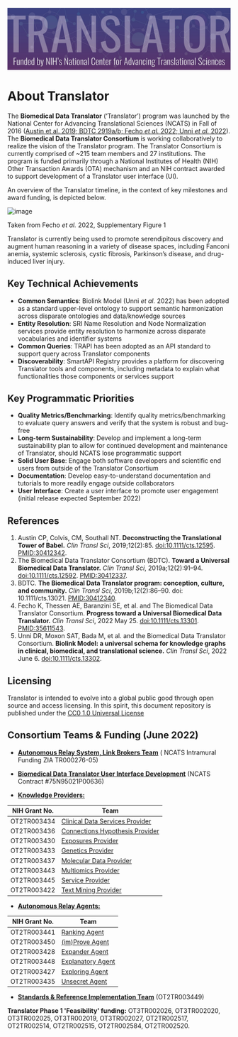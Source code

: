 ![image](../img/translator-banner.jpg)

# About Translator

The **Biomedical Data Translator** (‘Translator’) program was launched by the National Center for
Advancing Translational Sciences (NCATS) in Fall of 2016 ([Austin et al. 2019; BDTC 2919a/b;
Fecho _et al._ 2022; Unni _et al._  2022](#references)). The **Biomedical Data Translator Consortium** 
is working collaboratively to realize the vision of the Translator program. The Translator Consortium is currently 
comprised of ~215 team members and 27 institutions. The program is funded primarily through a 
National Institutes of Health (NIH) Other Transaction Awards (OTA) mechanism and an NIH contract awarded 
to support development of a Translator user interface (UI).

An overview of the Translator timeline, in the context of key milestones and award funding, is depicted below.

![image](https://user-images.githubusercontent.com/26254388/174347625-c20cc7b1-134b-4a19-ab21-72c4ad4d2f89.png)

Taken from Fecho _et al._ 2022, Supplementary Figure 1

Translator is currently being used to promote serendipitous discovery and augment human reasoning in a variety of
disease spaces, including Fanconi anemia, systemic sclerosis, cystic fibrosis, Parkinson’s disease,
and drug-induced liver injury.

## Key Technical Achievements

- **Common Semantics**: Biolink Model (Unni _et al._ 2022) has been adopted as a standard upper-level ontology to support semantic harmonization across disparate ontologies and data/knowledge sources
- **Entity Resolution**: SRI Name Resolution and Node Normalization services provide entity resolution to harmonize across disparate vocabularies and identifier systems
- **Common Queries**: TRAPI has been adopted as an API standard to support query across Translator components
- **Discoverability**: SmartAPI Registry provides a platform for discovering Translator tools and components, including metadata to explain what functionalities those components or services support

## Key Programmatic Priorities

- **Quality Metrics/Benchmarking**: Identify quality metrics/benchmarking to evaluate query answers and verify that the system is robust and bug-free
- **Long-term Sustainability**: Develop and implement a long-term sustainability plan to allow for continued development and maintenance of Translator, should NCATS lose programmatic support
- **Solid User Base**: Engage both software developers and scientific end users from outside of the Translator Consortium
- **Documentation**: Develop easy-to-understand documentation and tutorials to more readily engage outside collaborators
- **User Interface**: Create a user interface to promote user engagement (initial release expected September 2022)

## References

1. Austin CP, Colvis, CM, Southall NT. **Deconstructing the Translational Tower of Babel.** _Clin Transl Sci_, 2019;12(2):85. [doi:10.1111/cts.12595](https://ascpt.onlinelibrary.wiley.com/doi/10.1111/cts.12595). [PMID:30412342](https://pubmed.ncbi.nlm.nih.gov/30412342/).
2. The Biomedical Data Translator Consortium (BDTC). **Toward a Universal Biomedical Data Translator.** _Clin Transl Sci_, 2019a;12(2):91–94. [doi:10.1111/cts.12592](https://ascpt.onlinelibrary.wiley.com/doi/full/10.1111/cts.12592). [PMID:30412337](https://pubmed.ncbi.nlm.nih.gov/30412337/).
3. BDTC. **The Biomedical Data Translator program: conception, culture, and community.** _Clin Transl Sci_, 2019b;12(2):86–90. doi: 10.1111/cts.13021. [PMID:30412340](https://pubmed.ncbi.nlm.nih.gov/30412340/).
4. Fecho K, Thessen AE, Baranzini SE, et al. and The Biomedical Data Translator Consortium. **Progress toward a Universal Biomedical Data Translator.** _Clin Transl Sci_, 2022 May 25. [doi:10.1111/cts.13301](https://ascpt.onlinelibrary.wiley.com/doi/full/10.1111/cts.13301). [PMID:35611543](https://pubmed.ncbi.nlm.nih.gov/35611543/).
5. Unni DR, Moxon SAT, Bada M, et al. and the Biomedical Data Translator Consortium. **Biolink Model: a universal schema for knowledge graphs in clinical, biomedical, and translational science.** _Clin Transl Sci_, 2022 June 6. [doi:10.1111/cts.13302](https://ascpt.onlinelibrary.wiley.com/doi/full/10.1111/cts.13302).

##  Licensing

Translator is intended to evolve into a global public good through open source and access licensing. In this spirit, this document repository is  published under the [CC0 1.0 Universal License](license.md)

## Consortium Teams & Funding (June 2022)

- [**Autonomous Relay System, Link Brokers Team**](../architecture/ars.md) ( NCATS Intramural Funding ZIA TR000276-05)

- [**Biomedical Data Translator User Interface Development**](../architecture/ui.md) (NCATS Contract #75N95021P00636)

- [**Knowledge Providers:**](../architecture/kp.md)

| NIH Grant No.   | Team                                |
|-----------------|-------------------------------------|
| OT2TR003434     | [Clinical Data Services Provider]() |
| OT2TR003436     | [Connections Hypothesis Provider]() |
| OT2TR003430     | [Exposures Provider]()              | 
| OT2TR003433     | [Genetics Provider]()               |
| OT2TR003437     | [Molecular Data Provider]()         |
| OT2TR003443     | [Multiomics Provider]()             |
| OT2TR003445     | [Service Provider]()                |
| OT2TR003422     | [Text Mining Provider]()            |

- [**Autonomous Relay Agents:**](../architecture/ara.md)

| NIH Grant No. | Team                  |
|---------------|-----------------------|
| OT2TR003441   | [Ranking Agent]()     |
| OT2TR003450   | [(im)Prove Agent]()   |
| OT2TR003428   | [Expander Agent]()    |
| OT2TR003448   | [Explanatory Agent]() |
| OT2TR003427   | [Exploring Agent]()   |
| OT2TR003435   | [Unsecret Agent]()    |

- [**Standards & Reference Implementation Team**](../architecture/sri.md) (OT2TR003449) 

**Translator Phase 1 'Feasibility' funding:** OT3TR002026, OT3TR002020, OT3TR002025, OT3TR002019, OT3TR002027, OT2TR002517, OT2TR002514, OT2TR002515, OT2TR002584, OT2TR002520.